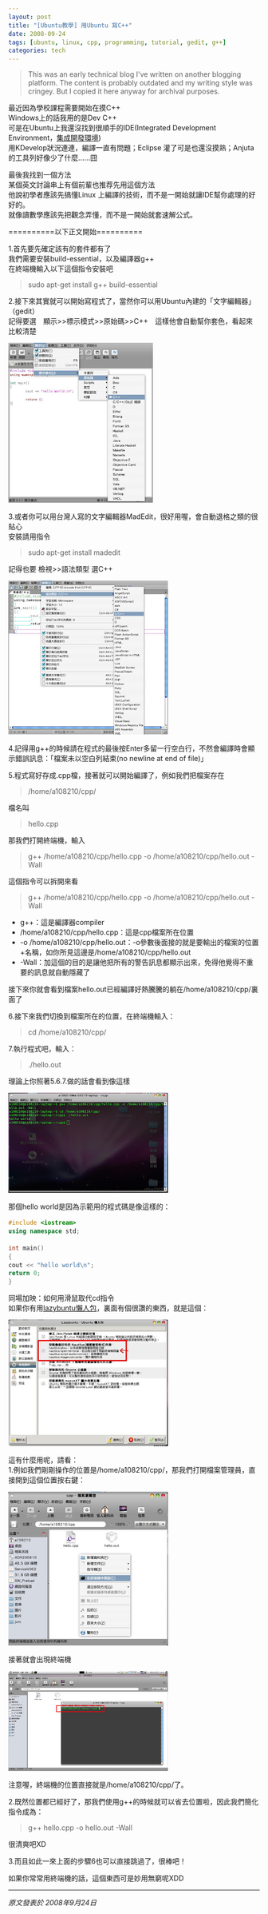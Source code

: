 ```yaml
---
layout: post
title: "[Ubuntu教學] 用Ubuntu 寫C++"
date: 2008-09-24
tags: [ubuntu, linux, cpp, programming, tutorial, gedit, g++]
categories: tech
---
```


> This was an early technical blog I've written on another blogging platform. The content is probably outdated and my writing style was cringey. But I copied it here anyway for archival purposes.

最近因為學校課程需要開始在摸C++  
Windows上的話我用的是Dev C++  
可是在Ubuntu上我還沒找到很順手的IDE(Integrated Development Environment，[集成開發環境](http://zh.wikipedia.org/w/index.php?title=%E9%9B%86%E6%88%90%E5%BC%80%E5%8F%91%E7%8E%AF%E5%A2%83&variant=zh-tw "集成开发环境"))  
用KDevelop狀況連連，編譯一直有問題；Eclipse 灌了可是也還沒摸熟；Anjuta的工具列好像少了什麼......囧  
  
最後我找到一個方法  
某個英文討論串上有個前輩也推荐先用這個方法  
他說初學者應該先搞懂Linux 上編譯的技術，而不是一開始就讓IDE幫你處理的好好的。  
就像讀數學應該先把觀念弄懂，而不是一開始就套速解公式。  
  
==========以下正文開始==========  
  
1.首先要先確定該有的套件都有了  
我們需要安裝build-essential，以及編譯器g++  
在終端機輸入以下這個指令安裝吧  

> sudo apt-get install g++ build-essential

2.接下來其實就可以開始寫程式了，當然你可以用Ubuntu內建的「文字編輯器」（gedit）  
記得要選　顯示>>標示模式>>原始碼>>C++　這樣他會自動幫你套色，看起來比較清楚  
  
![gedit設定](/blog_assets/ubuntu-cpp/gedit.jpg)
  
3.或者你可以用台灣人寫的文字編輯器MadEdit，很好用喔，會自動退格之類的很貼心  
安裝請用指令  

> sudo apt-get install madedit

記得也要 檢視>>語法類型 選C++  
  
![MadEdit設定](/blog_assets/ubuntu-cpp/madedit.jpg)
  
4.記得用g++的時候請在程式的最後按Enter多留一行空白行，不然會編譯時會顯示錯誤訊息：「檔案未以空白列結束(no newline at end of file)」  
  
5.程式寫好存成.cpp檔，接著就可以開始編譯了，例如我們把檔案存在  

> /home/a108210/cpp/

檔名叫  

> hello.cpp

那我們打開終端機，輸入  

> g++ /home/a108210/cpp/hello.cpp -o /home/a108210/cpp/hello.out -Wall

這個指令可以拆開來看  

> g++ /home/a108210/cpp/hello.cpp -o /home/a108210/cpp/hello.out -Wall

*   g++：這是編譯器compiler
*   /home/a108210/cpp/hello.cpp：這是cpp檔案所在位置
*   -o /home/a108210/cpp/hello.out：-o參數後面接的就是要輸出的檔案的位置+名稱，如你所見這邊是/home/a108210/cpp/hello.out
*   -Wall：加這個的目的是讓他把所有的警告訊息都顯示出來，免得他覺得不重要的訊息就自動隱藏了

接下來你就會看到檔案hello.out已經編譯好熱騰騰的躺在/home/a108210/cpp/裏面了  
  
6.接下來我們切換到檔案所在的位置，在終端機輸入：  

> cd /home/a108210/cpp/

7.執行程式吧，輸入：  

> ./hello.out

理論上你照著5.6.7.做的話會看到像這樣  
  
![編譯執行結果](/blog_assets/ubuntu-cpp/out.jpg)
  
那個hello world是因為示範用的程式碼是像這樣的：  

```cpp
#include <iostream>
using namespace std;

int main()
{
cout << "hello world\n"; 
return 0; 
}
```

同場加映：如何用滑鼠取代cd指令  
如果你有用[lazybuntu懶人包](http://lazybuntu.openfoundry.org/)，裏面有個很讚的東西，就是這個：  
  
![終端機右鍵選單](/blog_assets/ubuntu-cpp/opentrm.jpg)
  
這有什麼用呢，請看：  
1.例如我們剛剛操作的位置是/home/a108210/cpp/，那我們打開檔案管理員，直接開到這個位置按右鍵：  
  
![檔案管理員右鍵](/blog_assets/ubuntu-cpp/right.jpg)
  
接著就會出現終端機  
  
![自動開啟終端機](/blog_assets/ubuntu-cpp/Screenshot-6.jpg)
  
注意喔，終端機的位置直接就是/home/a108210/cpp/了。  
  
2.既然位置都已經好了，那我們使用g++的時候就可以省去位置啦，因此我們簡化指令成為：  

> g++ hello.cpp -o hello.out -Wall  

很清爽吧XD  
  
3.而且如此一來上面的步驟6也可以直接跳過了，很棒吧！  
  
如果你常常用終端機的話，這個東西可是妙用無窮呢XDD

---

*原文發表於 2008年9月24日*
